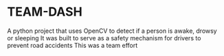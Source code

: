 # TEAM-DASH
A python project that uses OpenCV to detect if a person is awake, drowsy or sleeping
It was built to serve as a safety mechanism for drivers to prevent road accidents
This was a team effort
